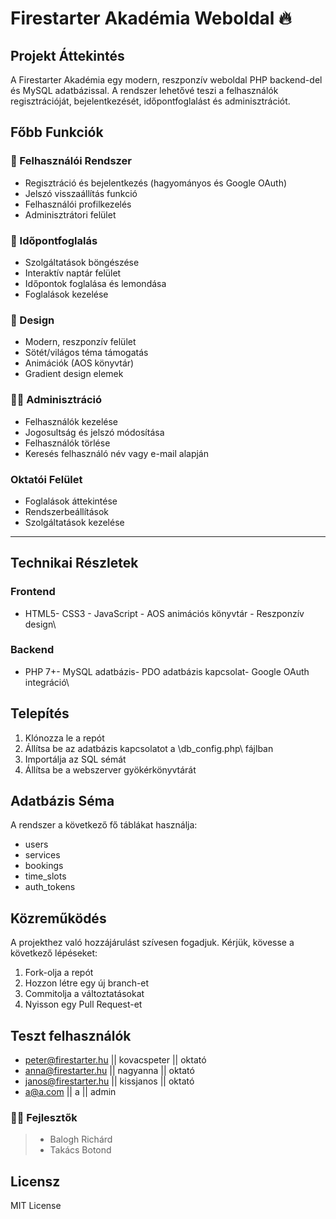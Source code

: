 # Firestarter Akadémia Weboldal 🔥
## Projekt Áttekintés
A Firestarter Akadémia egy modern, reszponzív weboldal PHP backend-del és MySQL adatbázissal. A rendszer lehetővé teszi a felhasználók regisztrációját, bejelentkezését, időpontfoglalást és adminisztrációt.
## Főbb Funkciók
### 🔐 Felhasználói Rendszer
- Regisztráció és bejelentkezés (hagyományos és Google OAuth)
- Jelszó visszaállítás funkció
- Felhasználói profilkezelés
- Adminisztrátori felület
### 📅 Időpontfoglalás
- Szolgáltatások böngészése
- Interaktív naptár felület
- Időpontok foglalása és lemondása
- Foglalások kezelése
### 🎨 Design
- Modern, reszponzív felület
- Sötét/világos téma támogatás
- Animációk (AOS könyvtár)
- Gradient design elemek
### 👨‍💼 Adminisztráció
- Felhasználók kezelése
- Jogosultság és jelszó módosítása
- Felhasználók törlése
- Keresés felhasználó név vagy e-mail alapján
### Oktatói Felület
- Foglalások áttekintése
- Rendszerbeállítások
- Szolgáltatások kezelése
---
## Technikai Részletek
### Frontend
- HTML5- CSS3 - JavaScript - AOS animációs könyvtár - Reszponzív design\
### Backend
- PHP 7+- MySQL adatbázis- PDO adatbázis kapcsolat- Google OAuth integráció\
## Telepítés
1. Klónozza le a repót
2. Állítsa be az adatbázis kapcsolatot a \db_config.php\ fájlban
3. Importálja az SQL sémát
4. Állítsa be a webszerver gyökérkönyvtárát
## Adatbázis Séma
A rendszer a következő fő táblákat használja:
- users
- services
- bookings
- time_slots
- auth_tokens
## Közreműködés
A projekthez való hozzájárulást szívesen fogadjuk. Kérjük, kövesse a következő lépéseket:
1. Fork-olja a repót
2. Hozzon létre egy új branch-et
3. Commitolja a változtatásokat
4. Nyisson egy Pull Request-et
## Teszt felhasználók
- peter@firestarter.hu || kovacspeter || oktató
- anna@firestarter.hu || nagyanna || oktató
- janos@firestarter.hu || kissjanos || oktató
- a@a.com || a || admin
### 👨‍💼 Fejlesztők
> - Balogh Richárd
> - Takács Botond
## Licensz
MIT License
